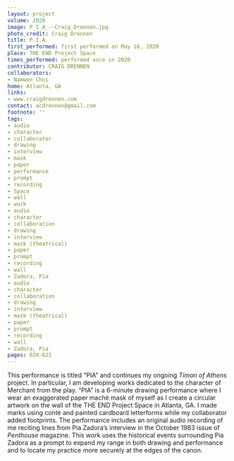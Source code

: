 ```yaml
---
layout: project
volume: 2020
image: P_I_A_--Craig_Drennen.jpg
photo_credit: Craig Drennen
title: P.I.A.
first_performed: first performed on May 16, 2020
place: THE END Project Space
times_performed: performed once in 2020
contributor: CRAIG DRENNEN
collaborators:
- Namwon Choi
home: Atlanta, GA
links:
- www.craigdrennen.com
contact: acdrennen@gmail.com
footnote: ''
tags:
- audio
- character
- collaborator
- drawing
- interview
- mask
- paper
- performance
- prompt
- recording
- Space
- wall
- work
- audio
- character
- collaboration
- drawing
- interview
- mask (theatrical)
- paper
- prompt
- recording
- wall
- Zadora, Pia
- audio
- character
- collaboration
- drawing
- interview
- mask (theatrical)
- paper
- prompt
- recording
- wall
- Zadora, Pia
pages: 620-621
---
```


This performance is titled “PIA” and continues my ongoing *Timon of Athens* project. In particular, I am developing works dedicated to the character of Merchant from the play. “PIA” is a 6-minute drawing performance where I wear an exaggerated paper machè mask of myself as I create a circular artwork on the wall of the THE END Project Space in Atlanta, GA. I made marks using contè and painted cardboard letterforms while my collaborator added footprints. The performance includes an original audio recording of me reciting lines from Pia Zadora’s interview in the October 1983 issue of *Penthouse* magazine. This work uses the historical events surrounding Pia Zadora as a prompt to expand my range in both drawing and performance and to locate my practice more securely at the edges of the canon.
